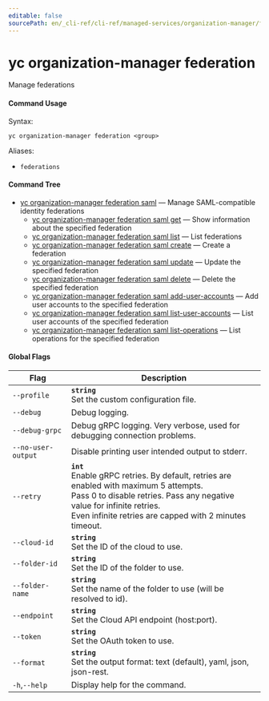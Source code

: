 ```yaml
---
editable: false
sourcePath: en/_cli-ref/cli-ref/managed-services/organization-manager/federation/index.md
---
```


# yc organization-manager federation

Manage federations

#### Command Usage

Syntax: 

`yc organization-manager federation <group>`

Aliases: 

- `federations`

#### Command Tree

- [yc organization-manager federation saml](saml/index.md) — Manage SAML-compatible identity federations
	- [yc organization-manager federation saml get](saml/get.md) — Show information about the specified federation
	- [yc organization-manager federation saml list](saml/list.md) — List federations
	- [yc organization-manager federation saml create](saml/create.md) — Create a federation
	- [yc organization-manager federation saml update](saml/update.md) — Update the specified federation
	- [yc organization-manager federation saml delete](saml/delete.md) — Delete the specified federation
	- [yc organization-manager federation saml add-user-accounts](saml/add-user-accounts.md) — Add user accounts to the specified federation
	- [yc organization-manager federation saml list-user-accounts](saml/list-user-accounts.md) — List user accounts of the specified federation
	- [yc organization-manager federation saml list-operations](saml/list-operations.md) — List operations for the specified federation

#### Global Flags

| Flag | Description |
|----|----|
|`--profile`|<b>`string`</b><br/>Set the custom configuration file.|
|`--debug`|Debug logging.|
|`--debug-grpc`|Debug gRPC logging. Very verbose, used for debugging connection problems.|
|`--no-user-output`|Disable printing user intended output to stderr.|
|`--retry`|<b>`int`</b><br/>Enable gRPC retries. By default, retries are enabled with maximum 5 attempts.<br/>Pass 0 to disable retries. Pass any negative value for infinite retries.<br/>Even infinite retries are capped with 2 minutes timeout.|
|`--cloud-id`|<b>`string`</b><br/>Set the ID of the cloud to use.|
|`--folder-id`|<b>`string`</b><br/>Set the ID of the folder to use.|
|`--folder-name`|<b>`string`</b><br/>Set the name of the folder to use (will be resolved to id).|
|`--endpoint`|<b>`string`</b><br/>Set the Cloud API endpoint (host:port).|
|`--token`|<b>`string`</b><br/>Set the OAuth token to use.|
|`--format`|<b>`string`</b><br/>Set the output format: text (default), yaml, json, json-rest.|
|`-h`,`--help`|Display help for the command.|
